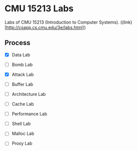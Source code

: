 # CMU 15213 Labs

Labs of CMU 15213 (Introduction to Computer Systems). ((link)[http://csapp.cs.cmu.edu/3e/labs.html])

## Process

- [x] Data Lab
- [ ] Bomb Lab
- [x] Attack Lab
- [ ] Buffer Lab
- [ ] Architecture Lab
- [ ] Cache Lab
- [ ] Performance Lab
- [ ] Shell Lab
- [ ] Malloc Lab
- [ ] Proxy Lab

